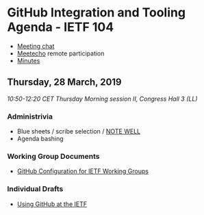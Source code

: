 # GitHub Integration and Tooling Agenda - IETF 104

* [Meeting chat](xmpp:git@jabber.ietf.org?join)
* [Meetecho](http://www.meetecho.com/ietf104/git) remote participation
* [Minutes](http://etherpad.tools.ietf.org:9000/p/notes-ietf-104-git)

## Thursday, 28 March, 2019

*10:50-12:20 CET Thursday Morning session II, Congress Hall 3 (LL)*

### Administrivia

* Blue sheets / scribe selection / [NOTE WELL](https://www.ietf.org/about/note-well.html)
* Agenda bashing

### Working Group Documents

- [GitHub Configuration for IETF Working Groups](https://datatracker.ietf.org/doc/draft-ietf-git-github-wg-configuration/)

### Individual Drafts

- [Using GitHub at the IETF](https://datatracker.ietf.org/doc/draft-thomson-git-using-github/)
